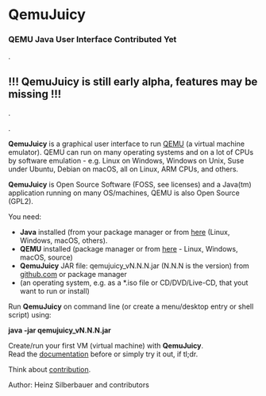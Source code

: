 # QemuJuicy

### QEMU Java User Interface Contributed Yet

.

## !!! QemuJuicy is still early alpha, features may be missing !!!

.

.

**QemuJuicy** is a graphical user interface to run [QEMU](https://github.com/qemu/qemu) (a virtual machine emulator). QEMU can run on many operating systems and on a lot of CPUs by software emulation - e.g. Linux on Windows, Windows on Unix, Suse under Ubuntu, Debian on macOS, all on Linux, ARM CPUs, and others.

**QemuJuicy** is Open Source Software (FOSS, see licenses) and a Java(tm) application running on many OS/machines, QEMU is also Open Source (GPL2).

You need:

* **Java** installed (from your package manager or from [here](https://openjdk.java.net/) (Linux, Windows, macOS, others).
* **QEMU** installed (package manager or from [here](https://www.qemu.org) - Linux, Windows, macOS, source)
* **QemuJuicy** JAR file: qemujuicy_vN.N.N.jar (N.N.N is the version) from [github.com](https://github.com/openworld42/QemuJuicy) or package manager
* (an operating system, e.g. as a *.iso file or CD/DVD/Live-CD, that yout want to run or install)

Run **QemuJuicy** on command line (or create a menu/desktop entry or shell script) using:

**java -jar qemujuicy_vN.N.N.jar**  

Create/run your first VM (virtual machine) with **QemuJuicy**.    
Read the [documentation](https://github.com/openworld42/QemuJuicy/blob/main/DOCUMENTATION.md) before or simply try it out, if tl;dr.

Think about [contribution](https://github.com/openworld42/QemuJuicy/blob/main/CONTRIBUTE.md).

Author: Heinz Silberbauer and contributors


